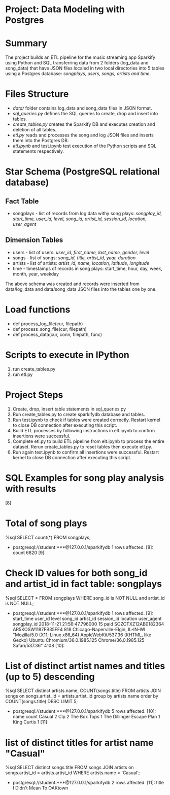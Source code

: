 # Project: Data Modeling with Postgres

# Summary

The project builds an ETL pipeline for the music streaming app Sparkify using Python and SQL transferring data from 2 folders (log_data and song_data) that have JSON files localed in two local directories into 5 tables using a Postgres database: *songplays, users, songs, artists and time*.

# Files Structure

- *data/* folder contains log_data and song_data files in JSON format.
- *sql_queries.py* defines the SQL queries to create, drop and insert into tables.
- *create_tables.py* creates the Sparkify DB and executes creation and deletion of all tables.
- *etl.py* reads and processes the song and log JSON files and inserts them into the Postgres DB.
- *etl.ipynb* and test.ipynb test execution of the Python scripts and SQL statements respectively.

# Star Schema (PostgreSQL relational database)

## Fact Table
- songplays - list of records from log data withy song plays: *songplay_id, start_time, user_id, level, song_id, artist_id, session_id, location, user_agent*

## Dimension Tables
- users - list of users: *user_id, first_name, last_name, gender, level*
- songs - list of songs: *song_id, title, artist_id, year, duration*
- artists - list of artists: *artist_id, name, location, latitude, longitude*
- time - timestamps of records in song plays:  start_time, hour, day, week, month, year, weekday

The above schema was created and records were inserted from data/log_data and data/song_data JSON files into the tables one by one.

# Load functions

- def process_log_file(cur, filepath)
- def process_song_file(cur, filepath)
- def process_data(cur, conn, filepath, func)

# Scripts to execute in IPython

1. run create_tables.py
2. run etl.py

# Project Steps

1. Create, drop, insert table statements in sql_queries.py
2. Run create_tables.py to create sparkifydb database and tables.
3. Run test.ipynb to check if tables were created correctly. Restart kernel to close DB connection after executing this script.
4. Build ETL processes by following instructions in elt.ipynb to confirm insertions were successful. 
5. Complete etl.py to build ETL pipeline from elt.ipynb to process the entire dataset. Rerun create_tables.py to reset tables then execute etl.py.
6. Run again test.ipynb to confirm all insertions were successful. Restart kernel to close DB connection after executing this script.

# SQL Examples for song play analysis with results


[8]:

# Total of song plays
%sql SELECT count(*) FROM songplays;
 * postgresql://student:***@127.0.0.1/sparkifydb
1 rows affected.
[8]:
count
6820
[9]:

# Check ID values for both song_id and artist_id in fact table: songplays
%sql SELECT * FROM songplays WHERE song_id is NOT NULL and artist_id is NOT NULL;
 * postgresql://student:***@127.0.0.1/sparkifydb
1 rows affected.
[9]:
start_time	user_id	level	song_id	artist_id	session_id	location	user_agent	songplay_id
2018-11-21 21:56:47.796000	15	paid	SOZCTXZ12AB0182364	AR5KOSW1187FB35FF4	818	Chicago-Naperville-Elgin, IL-IN-WI	"Mozilla/5.0 (X11; Linux x86_64) AppleWebKit/537.36 (KHTML, like Gecko) Ubuntu Chromium/36.0.1985.125 Chrome/36.0.1985.125 Safari/537.36"	4108
[10]:

# List of distinct artist names and titles (up to 5) descending
%sql SELECT distinct artists.name, COUNT(songs.title) FROM artists JOIN songs on songs.artist_id = artists.artist_id group by artists.name order by COUNT(songs.title) DESC LIMIT 5;
 * postgresql://student:***@127.0.0.1/sparkifydb
5 rows affected.
[10]:
name	count
Casual	2
Clp	2
The Box Tops	1
The Dillinger Escape Plan	1
King Curtis	1
[11]:

# list of distinct titles for artist name "Casual" 
%sql SELECT distinct songs.title FROM songs JOIN artists on songs.artist_id = artists.artist_id WHERE artists.name = 'Casual';
 * postgresql://student:***@127.0.0.1/sparkifydb
2 rows affected.
[11]:
title
I Didn't Mean To
OAKtown



